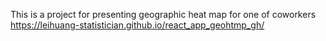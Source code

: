 This is a project for presenting geographic heat map for one of coworkers
https://leihuang-statistician.github.io/react_app_geohtmp_gh/